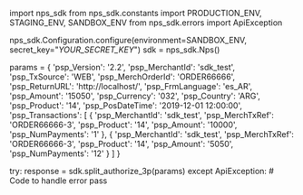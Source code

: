 import nps_sdk
from nps_sdk.constants import PRODUCTION_ENV, STAGING_ENV, SANDBOX_ENV
from nps_sdk.errors import ApiException

nps_sdk.Configuration.configure(environment=SANDBOX_ENV,
                            secret_key="_YOUR_SECRET_KEY_")
sdk = nps_sdk.Nps()

params = {
    'psp_Version': '2.2',
    'psp_MerchantId': 'sdk_test',
    'psp_TxSource': 'WEB',
    'psp_MerchOrderId': 'ORDER66666',
    'psp_ReturnURL': 'http://localhost/',
    'psp_FrmLanguage': 'es_AR',
    'psp_Amount': '15050',
    'psp_Currency': '032',
    'psp_Country': 'ARG',
    'psp_Product': '14',
    'psp_PosDateTime': '2019-12-01 12:00:00',
    'psp_Transactions': [
        {
            'psp_MerchantId': 'sdk_test',
            'psp_MerchTxRef': 'ORDER66666-3',
            'psp_Product': '14',
            'psp_Amount': '10000',
            'psp_NumPayments': '1'
        },
        {
            'psp_MerchantId': 'sdk_test',
            'psp_MerchTxRef': 'ORDER66666-3',
            'psp_Product': '14',
            'psp_Amount': '5050',
            'psp_NumPayments': '12'
        }
    ]
}

try: 
    response = sdk.split_authorize_3p(params) 
except ApiException: 
    # Code to handle error 
    pass 
